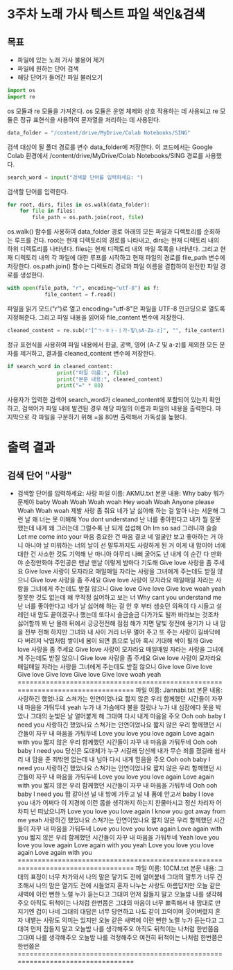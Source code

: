 # 3주차 노래 가사 텍스트 파일 색인&검색
## 목표
- 파일에 있는 노래 가사 불용어 제거
- 파일에 원하는 단어 검색
- 해당 단어가 들어간 파일 불러오기

```python
import os
import re
```
os 모듈과 re 모듈을 가져온다. os 모듈은 운영 체제와 상호 작용하는 데 사용되고 re 모듈은 정규 표현식을 사용하여 문자열을 처리하는 데 사용된다.

```python
data_folder = "/content/drive/MyDrive/Colab Notebooks/SING"
```
검색 대상이 될 폴더 경로를 변수 data_folder에 저장한다. 이 코드에서는 Google Colab 환경에서 /content/drive/MyDrive/Colab Notebooks/SING 경로를 사용했다.

```python
search_word = input("검색할 단어를 입력하세요: ")
```
검색할 단어를 입력한다.

```python
for root, dirs, files in os.walk(data_folder):
    for file in files:
        file_path = os.path.join(root, file)
```
os.walk() 함수를 사용하여 data_folder 경로 아래의 모든 파일과 디렉토리를 순회하는 루프를 건다. root는 현재 디렉토리의 경로를 나타내고, dirs는 현재 디렉토리 내의 하위 디렉토리를 나타낸다. files는 현재 디렉토리 내의 파일 목록을 나타낸다. 그리고 현재 디렉토리 내의 각 파일에 대한 루프를 시작하고 현재 파일의 경로를 file_path 변수에 저장한다. os.path.join() 함수는 디렉토리 경로와 파일 이름을 결합하여 완전한 파일 경로를 생성한다.

```python
with open(file_path, "r", encoding="utf-8") as f:
            file_content = f.read()
```
파일을 읽기 모드("r")로 열고 encoding="utf-8"은 파일을 UTF-8 인코딩으로 열도록 지정해준다. 그리고 파일 내용을 읽어와 file_content 변수에 저장한다.

```python
cleaned_content = re.sub(r"[^ㄱ-ㅎㅏ-ㅣ가-힣\sA-Za-z]", "", file_content)
```
정규 표현식을 사용하여 파일 내용에서 한글, 공백, 영어 (A-Z 및 a-z)를 제외한 모든 문자를 제거하고, 결과를 cleaned_content 변수에 저장한다.


```python
if search_word in cleaned_content:
                print("파일 이름:", file)
                print("본문 내용:", cleaned_content)
                print("=" * 80)
```
사용자가 입력한 검색어 search_word가 cleaned_content에 포함되어 있는지 확인하고, 검색어가 파일 내에 발견된 경우 해당 파일의 이름과 파일의 내용을 출력한다. 마지막으로 각 파일을 구분하기 위해 =을 80번 출력해서 가독성을 높혔다.


# 출력 결과
## 검색 단어 "사랑"

- 검색할 단어를 입력하세요: 사랑
파일 이름: AKMU.txt
본문 내용: Why baby 뭐가문제야 baby
Woah
Woah
Woah woah
Hey woah
Woah Anyone please
Woah
Woah woah 제발 사랑 좀 줘요
네가 날 싫어해 하는 걸 알아
나는 서운해 그런 날
왜 너는 못 이해해
You dont understand
난 너를 좋아한다고
내가 뭘 잘못했는데
내게 왜 그러는데
그럴수록 난 되게 섭섭해
Oh Im so sad
그러니까 슬슬
Let me come into your 마음
중요한 건 마음
결코 네 얼굴만 보고
좋아하는 거 아니 아니야
날 미워하는 너의
날이 선 말투까지도
사랑하게 된 거 이게 내 맘이야
너에 대한 건 사소한 것도
기억해 난 마니아
아무리 나삐 굴어도
넌 내게 이 순간 다 만화야
순정만화야 주인공은 맨날
맨날 이렇게 밤마다 기도해
Give love 사랑을 좀 주세요
Give love 사랑이 모자라요
매일매일 자라는 사랑을
그녀에게 주는데도 받질 않으니
Give love 사랑을 좀 주세요
Give love 사랑이 모자라요
매일매일 자라는 사랑을
그녀에게 주는데도 받질 않으니
Give love
Give love
Give love woah yeah
잘못한 것도 없는데 왜
무작정 싫어하고 보는 너
Why cant you understand me
난 너를 좋아한다고
네가 날 싫어해 하는 걸 안 후
부터 샘솟던 의욕이 다 시들고
설레던 내 맘도 끝이겠구나
했는데 또다시 슬금슬금
다가가도 될까
바라보는 것조차 싫어할까 봐
난 몰래 뒤에서 긍긍전전해
점점 해가 지면 달빛 정전에
용기가 나 내 맘을 전부 전해
하지만 그녀와 내 사이
거리 너무 멀어
주고 또 주는 사랑이 길바닥에
다 버려져 낙엽처럼 쌓이네
봄이 되면 흙으로 남아
혹시 기대해 싹이 될까
Give love 사랑을 좀 주세요
Give love 사랑이 모자라요
매일매일 자라는 사랑을
그녀에게 주는데도 받질 않으니
Give love 사랑을 좀 주세요
Give love 사랑이 모자라요
매일매일 자라는 사랑을
그녀에게 주는데도 받질 않으니
Give love
Give love
Give love
Give love
Give love
Give love woah yeah
================================================================================
파일 이름: Jannabi.txt
본문 내용: 사랑하긴 했었나요
스쳐가는 인연이었나요
짧지 않은 우리 함께했던 시간들이
자꾸 내 마음을 가둬두네 yeah
누가 내 가슴에다 불을 질렀나
누가 내 심장에다 못을 박았나
그대의 눈빛은 날 얼어붙게 해
그대여 다시 내게 마음을 주오
Ooh ooh baby I need you
사랑하긴 했었나요
스쳐가는 인연이었나요
짧지 않은 우리 함께했던 시간들이
자꾸 내 마음을 가둬두네
Love you love you love again
Love again with you
짧지 않은 우리 함께했던 시간들이
자꾸 내 마음을 가둬두네
Ooh ooh baby I need you
당신은 도대체가 누구 시길래
당신께 내가 무슨 죄를 졌길래
쉽사리 내 맘을 준 죄밖엔 없는데
내 님아 다시 내게 믿음을 주오
Ooh ooh baby I need you
사랑하긴 했었나요
스쳐가는 인연이었나요
짧지 않은 우리 함께했던 시간들이
자꾸 내 마음을 가둬두네
Love you love you love again
Love again with you
짧지 않은 우리 함께했던 시간들이
자꾸 내 마음을 가둬두네
Ooh ooh baby I need you
맘 같아선 널 내 방에 가두고
널 내 품에 안고서 baby I love you
내가 어쩌다 이 지경에
이런 몹쓸 생각까지 하는지
찬물마시고 정신 차리자
어차피 넌 떠났으니까
Love you love you love again
I know you got away from me yeah
사랑하긴 했었나요
스쳐가는 인연이었나요
짧지 않은 우리 함께했던 시간들이
자꾸 내 마음을 가둬두네
Love you love you love again
Love again with you
짧지 않은 우리 함께했던 시간들이
자꾸 내 마음을 가둬두네
Yeah love you love you love again
Love again with you yeah
Love you love you love again
Love again with you
================================================================================
파일 이름: 10CM.txt
본문 내용: 그대의 표정이 너무 차가와서
나의 말은 닿기도 전에 얼어붙네
그대의 말투가 너무 건조해서
나의 맘은 열기도 전에 시들었지
혼자 나누는 사랑도 아름답지만
오늘 같은 새벽에
이런 뻔한 노랠 누가 듣는다고
그대여 먼저 잠들지 말고
오늘밤 나를 생각해주오
아직도 뒤척이는 나처럼
한번쯤은
그대의 마음이 너무 뾰족해서
내 맘대로 만지기엔 겁이 나네
그대의 대답은 너무 당연하고
나도 같이 끄덕이며 웃어버렸지
혼자 내뱉는 사랑도 의미는 있지만
오늘 같은 새벽에
이런 뻔한 노랠 누가 듣는다고
그대여 먼저 잠들지 말고
오늘밤 나를 생각해주오
아직도 뒤척이는 나처럼
한번쯤음
그대여 나를 생각해주오
오늘밤 나를 걱정해주오
여전히 뒤척이는 나처럼
한번쯤은
한번쯤은
================================================================================

